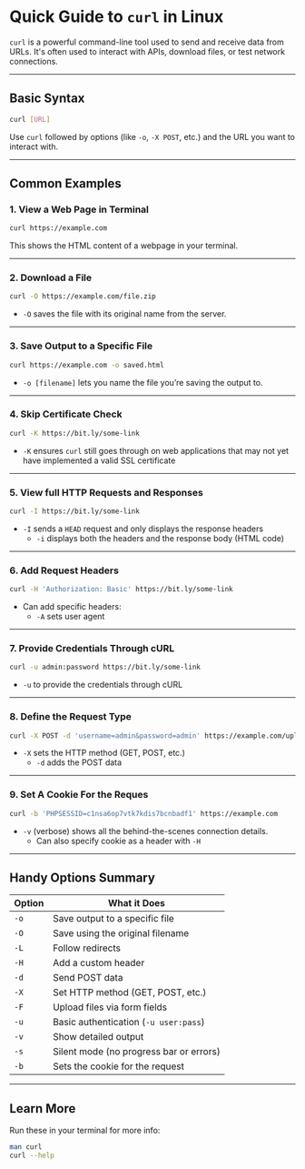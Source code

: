 # Quick Guide to `curl` in Linux

`curl` is a powerful command-line tool used to send and receive data from URLs. It's often used to interact with APIs, download files, or test network connections.

---

## Basic Syntax

```bash
curl [URL]
```

Use `curl` followed by options (like `-o`, `-X POST`, etc.) and the URL you want to interact with.

---

## Common Examples

### 1. View a Web Page in Terminal
```bash
curl https://example.com
```
This shows the HTML content of a webpage in your terminal.

---

### 2. Download a File
```bash
curl -O https://example.com/file.zip
```
- `-O` saves the file with its original name from the server.

---

### 3. Save Output to a Specific File
```bash
curl https://example.com -o saved.html
```
- `-o [filename]` lets you name the file you’re saving the output to.

---

### 4. Skip Certificate Check
```bash
curl -K https://bit.ly/some-link
```
- `-K` ensures `curl` still goes through on web applications that may not yet have implemented a valid SSL certificate

---

### 5. View full HTTP Requests and Responses
```bash
curl -I https://bit.ly/some-link
```
- `-I` sends a `HEAD` request and only displays the response headers
	- `-i` displays both the headers and the response body (HTML code)

---

### 6. Add Request Headers
```bash
curl -H 'Authorization: Basic' https://bit.ly/some-link
```
- Can add specific headers:
	- `-A` sets user agent

---

### 7. Provide Credentials Through cURL
```bash
curl -u admin:password https://bit.ly/some-link
```
- `-u` to provide the credentials through cURL

---

### 8. Define the Request Type
```bash
curl -X POST -d 'username=admin&password=admin' https://example.com/upload
```
- `-X` sets the HTTP method (GET, POST, etc.)
	- `-d` adds the POST data

---

### 9. Set A Cookie For the Reques
```bash
curl -b 'PHPSESSID=c1nsa6op7vtk7kdis7bcnbadf1' https://example.com
```
- `-v` (verbose) shows all the behind-the-scenes connection details.
	- Can also specify cookie as a header with `-H`

---

## Handy Options Summary

| Option | What it Does                            |
| ------ | --------------------------------------- |
| `-o`   | Save output to a specific file          |
| `-O`   | Save using the original filename        |
| `-L`   | Follow redirects                        |
| `-H`   | Add a custom header                     |
| `-d`   | Send POST data                          |
| `-X`   | Set HTTP method (GET, POST, etc.)       |
| `-F`   | Upload files via form fields            |
| `-u`   | Basic authentication (`-u user:pass`)   |
| `-v`   | Show detailed output                    |
| `-s`   | Silent mode (no progress bar or errors) |
| `-b`   | Sets the cookie for the request         |

---

## Learn More

Run these in your terminal for more info:

```bash
man curl
curl --help
```
